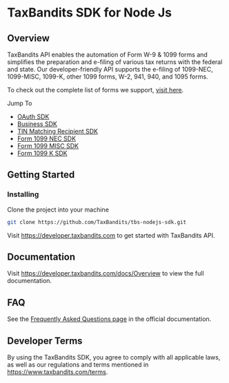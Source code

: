 # TaxBandits SDK for Node Js
## Overview
TaxBandits API enables the automation of Form W-9 & 1099 forms and simplifies the preparation and e-filing of various tax returns with the federal and state. Our developer-friendly API supports the e-filing of 1099-NEC, 1099-MISC, 1099-K, other 1099 forms, W-2, 941, 940, and 1095 forms.

To check out the complete list of forms we support, [visit here](https://developer.taxbandits.com/#forms).

Jump To
- [OAuth SDK](https://github.com/TaxBandits/tbs-nodejs-sdk/tree/main/oauth-sdk)
- [Business SDK](https://github.com/TaxBandits/tbs-nodejs-sdk/tree/main/business-sdk)
- [TIN Matching Recipient SDK](https://github.com/TaxBandits/tbs-nodejs-sdk/tree/main/tin-matching-recipients-sdk)
- [Form 1099 NEC SDK](https://github.com/TaxBandits/tbs-nodejs-sdk/tree/main/form1099NEC-sdk)
- [Form 1099 MISC SDK](https://github.com/TaxBandits/tbs-nodejs-sdk/tree/main/form1099MISC-sdk)
- [Form 1099 K SDK](https://github.com/TaxBandits/tbs-nodejs-sdk/tree/main/form1099K-sdk)

## Getting Started

### Installing
Clone the project into your machine

```bash
git clone https://github.com/TaxBandits/tbs-nodejs-sdk.git
```

Visit https://developer.taxbandits.com to get started with TaxBandits API.

## Documentation

Visit https://developer.taxbandits.com/docs/Overview to view the full documentation.

## FAQ

See the [Frequently Asked Questions page](https://developer.taxbandits.com/docs/FAQ) in the official documentation.

## Developer Terms

By using the TaxBandits SDK, you agree to comply with all applicable laws, as well as our regulations and terms mentioned in https://www.taxbandits.com/terms. 
